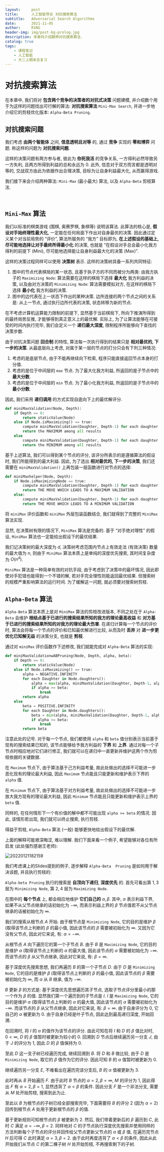 ```yaml
---
layout:     post
title:      人工智能导论 对抗搜索算法
subtitle:   Adversarial Search Algorithms
date:       2021-11-05
author:     R1NG
header-img: img/post-bg-prolog.jpg
description: 本章将介绍数种对抗搜索算法. 
catalog: true
tags:
    - 课程笔记
    - 人工智能
    - 大二上期末总复习
---
```


# 对抗搜索算法

在本章中, 我们将对 **包含两个竞争的决策者的对抗式决策** 问题建模, 并介绍数个用于为这样的问题找出可行解的算法: **对抗搜索算法** `Mini-Max Search`, 并进一步地介绍它的剪枝优化版本: `Alpha-Beta Pruning`.

## 对抗搜索问题

我们考虑 **由两个智能体** 之间, **信息透明且对等** 的, 通过 **竞争** 实现的 **零和博弈** 问题. 称这样的问题为 **对抗搜索问题**. 

这样的决策问题有两方参与者, 彼此为 **你死我活** 的竞争关系, 一方得利必然导致另一方失利, 且两方所得到利益的总和永远为 $0$. 此外, 信息对于双方而言都是透明对等的, 交战双方由此为依据作出合理决策, 目标为让自身利益最大化, 从而赢得游戏. 

我们接下来会介绍两种算法: `Mini-Max` (最小最大) 算法, 以及 `Alpha-Beta` 剪枝算法. 

<br>

## `Mini-Max` 算法

我们以标准的棋类游戏 (围棋, 奥赛罗棋, 象棋等) 说明该算法. 此算法的核心是, **假设对手始终理性最大化**, 一定能在任何局面下作出对自身最优的决策. 因此通过定义某个对当前局势的 “评价”, 算法所服务的 “我方” 目标即为, **在上述假设的基础上, 尽可能地选择让对手最终所得最小化** 的决策, 也就是 “在假设对手总会最小化我方得利的前提下 (Mini), 尽可能地选择能让自身利益最大化的决策 (Max)”.

这样的决策过程同样可以使用 **决策树** 表示. 这样的决策树具备一系列共同特征:

1. 图中的节点代表棋局的某一状态, 且基于执子方的不同而被分为两类: 由我方执子的 `Maximizing Node`: 算法需要在这样的棋局下选择 **最大化** 我方利益的决策, 以及由对方决策的 `Minimizing Node`: 算法需要模拟对方, 在这样的棋局下选择 **最小化** 我方利益的决策.
2. 图中的边代表在上一状态下作出的某种决策. 边所连接的两个节点之间的关系是: 从上一节点, 通过执行边所代表的决策, 状态转移为新的节点. 

在不考虑计算机运算能力限制的前提下, 显然基于当前棋局下, 所向下推演所得到的最终局势反推, 才能够得到真正意义上的最优解. 实际上, 为了让算法能够在可接受的时间内执行完毕, 我们会定义一个 **递归最大深度**, 限制程序所能够向下查找的决策步数. 

由于对抗决策问题 **回合制** 的特性, 算法每一次执行得到的结果只是 **相对最优的, 下一步的决策**. 从最底层向上考虑, 对属于某一层的节点的打分只会有下列三种情况:

1. 考虑的是底层节点, 由于不能再继续向下检索, 程序只能直接返回节点本身的打分值. 
2. 考虑的是位于中间层的 `max` 节点. 为了最大化我方利益, 所返回的是子节点中的 **最大分数**.
3. 考虑的是位于中间层的 `min` 节点. 为了最小化我方利益, 所返回的是子节点中的 **最小分数**.

因此, 我们采用 **递归调用** 的方式实现自底向下上的最优解评分.

~~~python
def miniMaxValidation(Node, Depth):
    if Depth == 0:
        return staticValue(Node)
    else if Node.isMaximizing() == true:
        compute miniMaxValidation(Daughter, Depth-1) for each daughter
        return the MAXIMUM among all results
    else
        compute miniMaxValidation(Daughter, Depth-1) for each daughter
        return the MINIMUM among all results
~~~

基于上述算法, 我们可以得到某个节点的评分, 该评分所表示的是遵循算法的假设时, 我们所能得到的最大利益. 因此, 为了选出 **相对最优的, 下一步的决策**, 我们还需要在 `miniMaxValidation()` 上再包装一层函数进行对节点的选择:

~~~python
def miniMaxhelper(Node, Depth):
    if Node.isMaximizingNode == true:
        compute miniMaxValidation(Daughter, Depth-1) for each daughter
        return THE MOVE WHICH LEADS TO A MAXIMUM VALIDATION
    else:
        compute miniMaxValidation(Daughter, Depth-1) for each daughter
        return THE MOVE WHICH LEADS TO A MINIMUM VALIDATION
~~~

将 `miniMax` 评价函数和 `miniMax` 外层包装函数结合, 我们就得到了完整的 `MiniMax` 算法实现. 

显然, 在决策树有限的情况下, `MiniMax` 算法是完备的. 基于 “对手绝对理性” 的假设, `MiniMax` 算法也一定能给出假设下的最优结果. 

我们记决策树的最大深度为 $d$, 决策树考虑范围内节点上有效走法 (有效决策) 数量的最大值为 $n$, 则由于 `MiniMax` 算法本质上是单纯的深度优先搜索, 其时间复杂度为 $O(n^d)$.

`MiniMax` 算法是一种简单有效的对抗手段, 由于考虑到了决策中的最坏情况, 因此即使对手犯错也能得到一个不错的解, 若对手完全理性则能返回最优结果. 但搜索树的规模严重影响算法的运行时间. 为了缓解这一问题, 就必须要对搜索树剪枝. 

## `Alpha-Beta` 算法

`Alpha-Beta` 算法本质上是对 `MiniMax` 算法的剪枝改进版本, 不同之处在于 `Alpha-Beta` 会维护 **根结点基于已进行的搜索结果所知的我方的理论最高收益** 和 **对方基于已进行的搜索结果所知的对我方的理论最大伤害**. 在递归计算每一个节点的评价时, 算法会将每一个节点的评价和已知最优解进行比较, 从而及时 **丢弃** 对 **进一步更优化已知解无益** 的决策分支, 也就是 **剪枝**.

通过对 `miniMax` 评价函数作下述修改, 我们就能完成对 `Alpha-Beta` 算法的实现:

~~~python
def miniMaxValidationwABPruning(Node, Depth, alpha, beta):
    if Depth == 0:
        return staticValue(Node)
    else if Node.isMaximizing() == true:
        alpha = NEGATIVE.INFINITY
        for each Daughter in Node.daughters():
            alpha = max(alpha, miniMaxValidation(Daughter, Depth-1, alpha, beta))
            if alpha >= beta:
                break
        return alpha
    else
        beta = POSITIVE.INFINITY
        for each Daughter in Node.daughters():
            beta = min(alpha, miniMaxValidation(Daughter, Depth-1, alpha, beta))
            if alpha >= beta:
                break
        return beta
~~~

注意此处的记号. 对于每一个节点, 我们都使用 `alpha` 和 `beta` 值分别表示当前基于现有的搜索结果已知的, 该节点能够给予我方利益的 **下界** 和 **上界**. 通过对每一个子节点时相应地对它们进行修正, 我们就可以在递归中一直更新并维护这两个作为剪枝依据的关键数据. 

在 `Maximum` 节点下, 由于算法基于己方利益考量, 故此处做出的选择不可能进一步恶化现有的理论最大利益, 因此 `Maximum` 节点能且只能更新和维护表示下界的 `alpha` 值.

在 `Minimum` 节点下, 由于算法基于对方利益考量, 故此处做出的选择不可能进一步放大我方现有的理论最大利益, 因此 `Minimum` 节点能且只能更新和维护表示上界的 `beta` 值.

同样的, 在任何情形下一个有价值的解中都不可能出现 `alpha >= beta` 的情况. 因此, 该情形若出现, 我们就可以终止搜索, 执行剪枝.

得益于剪枝, `Alpha-Beta` 算法 (一般) 能够更快地给出假设下的最优解. 

上面的解释可能艰深晦涩, 难以理解. 我们下面来看一个例子, 希望能够对各位有所启发 (此处强烈感谢王老师):

![20220121182159](https://cdn.jsdelivr.net/gh/KirisameR/KirisameR.github.io/img/blogpost_images/20220121182159.png)

我们考虑课上的Slides提到的例子, 逐步解释 `Alpha-Beta  Pruning` 是如何用于解决该题, 并且执行剪枝的:

`Alpha-beta Pruning` 执行的搜索是 **自顶向下递归**, **深度优先** 的. 首先可看出第 $1, 3$ 层为 `Minimizing Node`, 第 $2, 4$ 层为 `Maximizing Node`.

在图中的 **每个节点** 上, 都会相应地维护 **它们自己的** $\alpha, \beta$. 其中, $\alpha$ 表示利益下界, 如果不从父节点继承的话初始化为 $-\infty$, 而表示利益上界的 $\beta$ 节点值若不从父节点继承的话被初始化为 $\infty$.


我们的搜索从根节点 $A$ 开始. 由于根节点是 `Minimizing Node`, 它的目的是维护 $\beta$ (取得该节点上判断的 $\beta$ 的最小值, 因此该节点的 $\beta$ 需要被初始化为 $\infty$. 又因为它没有父节点, 因此对它来说, 有: $\alpha = -\infty$. 

从根节点 $A$ 向下遍历它的第一个子节点 $B$. 由于 $B$ 是 `Maximizing Node`, 它的目的是维护 $\alpha$ (取得该节点上判断的 $\alpha$ 的最大值, 因此该节点的 $\alpha$ 需要被初始化为 $-\infty$. 而该节点的 $\beta$ 从父节点继承, 因此对它来说, 有: $\beta = \infty$. 

基于深度优先搜索思想, 我们再遍历 $B$ 的第一个子节点 $D$. 由于 $D$ 是 `Minimizing Node`, 它的目的是维护 $\beta$ (取得该节点上判断的 $\beta$ 的最小值, 因此该节点的 $\beta$ 需要被初始化为 $\infty$, 而 $\alpha$ 从 $B$ 继承, 值为 $-\infty$.

$B$ 更新 $\beta$ 的方式是: 基于深度优先思想遍历其子节点, 选取子节点评分里最小的那一个作为 $\beta$ 的值. 显然我们第一个遍历到的子节点是 $I$. $I$ 是 `Maximizing Node`, 它的目的是维护 $\alpha$ (取得该节点上判断的 $\alpha$ 的最大值, 因此该节点的 $\alpha$ 需要被初始化为 $-\infty$. 而该节点的 $\beta$ 从父节点继承, 因此对它来说, 有: $\beta = \infty$. 由于自身评分为 $0$, 它自己的 $\alpha$ 被更新为 $0$. 由于自身已经是叶子节点, 因此达到最高递归深度, 开始回溯.

在回溯时, 将 $I$ 的 $\alpha$ 的值作为该节点的评分. 由此可知在将 $I$ 和 $D$ 的 $\beta$ 值比对时, $0 < \infty$, $D$ 的 $\beta$ 值暂时被更新为较小的 $0$. 回溯到 $D$ 节点后继续遍历另一分支 $J$, 由于 $J$ 的评分为 $1$, 因此 $D$ 的 $\beta$ 值保持为 $0$.

至此 $D$ 这一支子树已经遍历完成, 继续回溯到 $B$. 将 $D$ 和 $B$ 做比较, 由于 $D$ 是 `Minimizing Node`, 取它的 $\beta$ 值作为它的评分. 因此可知 $B$ 的 $\alpha$ 值暂时被更新为 $0$.

继续遍历另一分支 $E$, 不难看出在遍历完该分支后, $B$ 的 $\alpha$ 值被更新为 $3$. 

此时再从 $B$ 开始遍历 $F$. 由于此时 $B$ 节点的 $\alpha = 2, \beta = \infty$,  $M$ 的评分为 $1$, 因此得出 $F$ 有 $\alpha=2, \beta=1$, 显然违背了 $\alpha < \beta$ 的条件. 因此分支 $F$ 是一个非法分支, 需要从 $M$ 处开始剪枝, 搜索到此为止.

至此以 $B$ 为根节点的子树已经全部搜索完毕, 下面需要将 $B$ 的评分 $2$ (因为 $\alpha=2$) 回传到根节点 $A$ 处用于更新根节点的 $\beta$ 的值. 

基于更新规则可知根节点的 $\beta$ 被更新为 $2$. 然后, 我们带着更新后的 $\beta$ 遍历到 $C$, 此时 $C$ 满足 $\alpha=-\infty, \beta=2$. 同样地对 $C$ 的子节点执行深度优先搜索并使用同样的方法判断每个子节点的评分并回传给父节点更新父节点的 $\alpha$ 或 $\beta$ 值, 在遍历完节点 $H$ 后可得 $C$ 此时满足 $\alpha=3, \beta=2$. 由于此时再度违背了 $\alpha < \beta$ 的条件, 因此从此开始我们从节点 $C$ 的第二棵子树 $H$ 处开始剪枝, 不再搜索剩下的子树.


